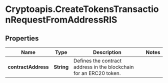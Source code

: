 # Cryptoapis.CreateTokensTransactionRequestFromAddressRIS

## Properties

Name | Type | Description | Notes
------------ | ------------- | ------------- | -------------
**contractAddress** | **String** | Defines the contract address in the blockchain for an ERC20 token. | 


